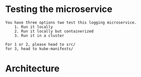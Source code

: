 # Testing the microservice

    You have three options two test this logging microservice.
        1. Run it locally
        2. Run it locally but containerized
        3. Run it in a cluster

    For 1 or 2, please head to src/
    for 3, head to kube-manifests/

# Architecture 